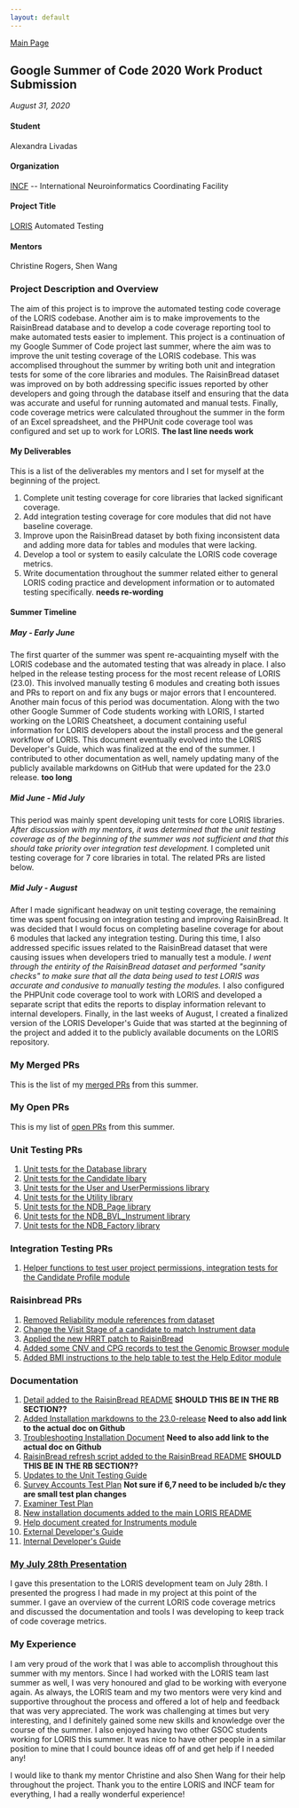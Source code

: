 ```yaml
---
layout: default
---
```


[Main Page](https://alexandralivadas.github.io/)

## Google Summer of Code 2020 Work Product Submission
_August 31, 2020_

#### Student
Alexandra Livadas

#### Organization
[INCF](https://www.incf.org/) -- International Neuroinformatics Coordinating Facility

#### Project Title
[LORIS](http://loris.ca/) Automated Testing

#### Mentors
Christine Rogers, Shen Wang

### Project Description and Overview
The aim of this project is to improve the automated testing code coverage of the LORIS codebase. Another aim is to make improvements to the RaisinBread database and to develop a code coverage reporting tool to make automated tests easier to implement. This project is a continuation of my Google Summer of Code project last summer, where the aim was to improve the unit testing coverage of the LORIS codebase. This was accomplised throughout the summer by writing both unit and integration tests for some of the core libraries and modules. The RaisinBread dataset was improved on by both addressing specific issues reported by other developers and going through the database itself and ensuring that the data was accurate and useful for running automated and manual tests. Finally, code coverage metrics were calculated throughout the summer in the form of an Excel spreadsheet, and the PHPUnit code coverage tool was configured and set up to work for LORIS. **The last line needs work**

#### My Deliverables
This is a list of the deliverables my mentors and I set for myself at the beginning of the project. 

1. Complete unit testing coverage for core libraries that lacked significant coverage. 
2. Add integration testing coverage for core modules that did not have baseline coverage. 
3. Improve upon the RaisinBread dataset by both fixing inconsistent data and adding more data for tables and modules that were lacking.
4. Develop a tool or system to easily calculate the LORIS code coverage metrics. 
5. Write documentation throughout the summer related either to general LORIS coding practice and development information or to automated testing specifically. **needs re-wording**

#### Summer Timeline
##### May - Early June
The first quarter of the summer was spent re-acquainting myself with the LORIS codebase and the automated testing that was already in place. I also helped in the release testing process for the most recent release of LORIS (23.0). This involved manually testing 6 modules and creating both issues and PRs to report on and fix any bugs or major errors that I encountered. Another main focus of this period was documentation. Along with the two other Google Summer of Code students working with LORIS, I started working on the LORIS Cheatsheet, a document containing useful information for LORIS developers about the install process and the general workflow of LORIS. This document eventually evolved into the LORIS Developer's Guide, which was finalized at the end of the summer. I contributed to other documentation as well, namely updating many of the publicly available markdowns on GitHub that were updated for the 23.0 release. **too long**

##### Mid June - Mid July
This period was mainly spent developing unit tests for core LORIS libraries. _After discussion with my mentors, it was determined that the unit testing coverage as of the beginning of the summer was not sufficient and that this should take priority over integration test development._ I completed unit testing coverage for 7 core libraries in total. The related PRs are listed below. 

##### Mid July - August
After I made significant headway on unit testing coverage, the remaining time was spent focusing on integration testing and improving RaisinBread. It was decided that I would focus on completing baseline coverage for about 6 modules that lacked any integration testing. During this time, I also addressed specific issues related to the RaisinBread dataset that were causing issues when developers tried to manually test a module. _I went through the entirity of the RaisinBread dataset and performed "sanity checks" to make sure that all the data being used to test LORIS was accurate and condusive to manually testing the modules._ I also configured the PHPUnit code coverage tool to work with LORIS and developed a separate script that edits the reports to display information relevant to internal developers. Finally, in the last weeks of August, I created a finalized version of the LORIS Developer's Guide that was started at the beginning of the project and added it to the publicly available documents on the LORIS repository. 

### My Merged PRs
This is the list of my [merged PRs](https://github.com/aces/Loris/pulls?q=is%3Apr+author%3AAlexandraLivadas+is%3Amerged+created%3A2020) from this summer. 

### My Open PRs
This is my list of [open PRs](https://github.com/aces/Loris/pulls?q=is%3Apr+author%3AAlexandraLivadas+is%3Aopen+created%3A2020+) from this summer. 

### Unit Testing PRs
1. [Unit tests for the Database library](https://github.com/aces/Loris/pull/6553)
2. [Unit tests for the Candidate libary](https://github.com/aces/Loris/pull/6744)
3. [Unit tests for the User and UserPermissions library](https://github.com/aces/Loris/pull/6765)
4. [Unit tests for the Utility library](https://github.com/aces/Loris/pull/6766)
5. [Unit tests for the NDB_Page library](https://github.com/aces/Loris/pull/6804)
6. [Unit tests for the NDB_BVL_Instrument library](https://github.com/aces/Loris/pull/6819)
7. [Unit tests for the NDB_Factory library](https://github.com/aces/Loris/pull/6776)

### Integration Testing PRs
1. [Helper functions to test user project permissions, integration tests for the Candidate Profile module](https://github.com/aces/Loris/pull/6912)

### Raisinbread PRs
1. [Removed Reliability module references from dataset](https://github.com/aces/Loris/pull/6895)
2. [Change the Visit Stage of a candidate to match Instrument data](https://github.com/aces/Loris/pull/6896)
3. [Applied the new HRRT patch to RaisinBread](https://github.com/aces/Loris/pull/6898)
4. [Added some CNV and CPG records to test the Genomic Browser module](https://github.com/aces/Loris/pull/6900)
5. [Added BMI instructions to the help table to test the Help Editor module](https://github.com/aces/Loris/pull/6907)

### Documentation
1. [Detail added to the RaisinBread README](https://github.com/aces/Loris/pull/6498) **SHOULD THIS BE IN THE RB SECTION??**
2. [Added Installation markdowns to the 23.0-release](https://github.com/aces/Loris/pull/6510) **Need to also add link to the actual doc on Github**
3. [Troubleshooting Installation Document](https://github.com/aces/Loris/pull/6511) **Need to also add link to the actual doc on Github**
4. [RaisinBread refresh script added to the RaisinBread README](https://github.com/aces/Loris/pull/6535) **SHOULD THIS BE IN THE RB SECTION??**
5. [Updates to the Unit Testing Guide](https://github.com/aces/Loris/pull/6550)
6. [Survey Accounts Test Plan](https://github.com/aces/Loris/pull/6612) **Not sure if 6,7 need to be included b/c they are small test plan changes**
7. [Examiner Test Plan](https://github.com/aces/Loris/pull/6613)
8. [New installation documents added to the main LORIS README](https://github.com/aces/Loris/pull/6712)
9. [Help document created for Instruments module](https://github.com/aces/Loris/pull/6902)
10. [External Developer's Guide](https://github.com/aces/Loris/pull/6910)
11. [Internal Developer's Guide](https://docs.google.com/document/d/1D9XlqEOMHhdg_hmetB9AfTWRvh2h9MtSDL5xNw0Ffss/edit?usp=sharing)

### [My July 28th Presentation](https://docs.google.com/presentation/d/13-NGAn7sJSqOfM19iyXBeyOrk8iFa_uEFE9nRaDywI0/edit?usp=sharing)
I gave this presentation to the LORIS development team on July 28th. I presented the progress I had made in my project at this point of the summer. I gave an overview of the current LORIS code coverage metrics and discussed the documentation and tools I was developing to keep track of code coverage metrics. 

### My Experience
I am very proud of the work that I was able to accomplish throughout this summer with my mentors. Since I had worked with the LORIS team last summer as well, I was very honoured and glad to be working with everyone again. As always, the LORIS team and my two mentors were very kind and supportive throughout the process and offered a lot of help and feedback that was very appreciated. The work was challenging at times but very interesting, and I definitely gained some new skills and knowledge over the course of the summer. I also enjoyed having two other GSOC students working for LORIS this summer. It was nice to have other people in a similar position to mine that I could bounce ideas off of and get help if I needed any!

I would like to thank my mentor Christine and also Shen Wang for their help throughout the project. Thank you to the entire LORIS and INCF team for everything, I had a really wonderful experience!
